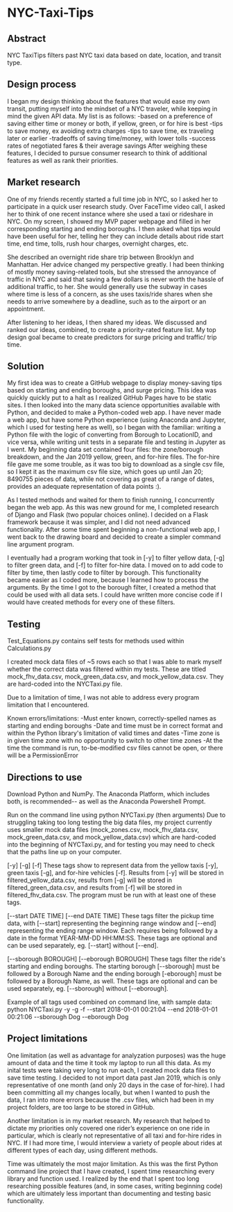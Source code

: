 # NYC-Taxi-Tips

Abstract
-
NYC TaxiTips filters past NYC taxi data based on date, location, and transit type.


Design process
-
I began my design thinking about the features that would ease my own transit, putting myself into the mindset of a NYC traveler, while keeping in mind the given API data. My list is as follows:
-based on a preference of saving either time or money or both, if yellow, green, or for hire is best
-tips to save money, ex avoiding extra charges
-tips to save time, ex traveling later or earlier
-tradeoffs of saving time/money, with lower tolls
-success rates of negotiated fares & their average savings
After weighing these features, I decided to pursue consumer research to think of additional features as well as rank their priorities. 

Market research
-
One of my friends recently started a full time job in NYC, so I asked her to participate in a quick user research study. Over FaceTime video call, I asked her to think of one recent instance where she used a taxi or rideshare in NYC. On my screen, I showed my MVP paper webpage and filled in her corresponding starting and ending boroughs. I then asked what tips would have been useful for her, telling her they can include details about ride start time, end time, tolls, rush hour charges, overnight charges, etc.

She described an overnight ride share trip between Brooklyn and Manhattan. Her advice changed my perspective greatly. I had been thinking of mostly money saving-related tools, but she stressed the annoyance of traffic in NYC and said that saving a few dollars is never worth the hassle of additional traffic, to her. She would generally use the subway in cases where time is less of a concern, as she uses taxis/ride shares when she needs to arrive somewhere by a deadline, such as to the airport or an appointment.

After listening to her ideas, I then shared my ideas. We discussed and ranked our ideas, combined, to create a priority-rated feature list. My top design goal became to create predictors for surge pricing and traffic/ trip time.


Solution
-
My first idea was to create a GitHub webpage to display money-saving tips based on starting and ending boroughs, and surge pricing. This idea was quickly quickly put to a halt as I realized GitHub Pages have to be static sites. I then looked into the many data science opportunities available with Python, and decided to make a Python-coded web app. I have never made a web app, but have some Python experience (using Anaconda and Jupyter, which I used for testing here as well), so I began with the familiar: writing a Python file with the logic of converting from Borough to LocationID, and vice versa, while writing unit tests in a separate file and testing in Jupyter as I went. My beginning data set contained four files: the zone/borough breakdown, and the Jan 2019 yellow, green, and for-hire files. The for-hire file gave me some trouble, as it was too big to download as a single csv file, so I kept it as the maximum csv file size, which goes up until Jan 20; 8490755 pieces of data, while not covering as great of a range of dates, provides an adequate representation of data points :). 

As I tested methods and waited for them to finish running, I concurrently began the web app. As this was new ground for me, I completed research of Django and Flask (two popular choices online). I decided on a Flask framework because it was simpler, and I did not need advanced functionality.  After some time spent beginning a non-functional web app, I went back to the drawing board and decided to create a simpler command line argument program.

I eventually had a program working that took in [-y] to filter yellow data, [-g] to filter green data, and [-f] to filter for-hire data. I moved on to add code to filter by time, then lastly code to filter by borough. This functionality became easier as I coded more, because I learned how to process the arguments. By the time I got to the borough filter, I created a method that could be used with all data sets. I could have written more concise code if I would have created methods for every one of these filters.

Testing
-
Test_Equations.py contains self tests for methods used within Calculations.py

I created mock data files of ~5 rows each so that I was able to mark myself whether the correct data was filtered within my tests. These are titled mock_fhv_data.csv, mock_green_data.csv, and mock_yellow_data.csv. They are hard-coded into the NYCTaxi.py file.

Due to a limitation of time, I was not able to address every program limitation that I encountered.

Known errors/limitations:
-Must enter known, correctly-spelled names as starting and ending boroughs
-Date and time must be in correct format and within the Python library's limitation of valid times and dates
-Time zone is in given time zone with no opportunity to switch to other time zones
-At the time the command is run, to-be-modified csv files cannot be open, or there will be a PermissionError

Directions to use
-
Download Python and NumPy. The Anaconda Platform, which includes both, is recommended-- as well as the Anaconda Powershell Prompt.

Run on the command line using python NYCTaxi.py (then arguments)
Due to struggling taking too long testing the big data files, my project currently uses smaller mock data files (mock_zones.csv, mock_fhv_data.csv, mock_green_data.csv, and mock_yellow_data.csv) which are hard-coded into the beginning of NYCTaxi.py, and for testing you may need to check that the paths line up on your computer.

[-y] [-g] [-f]
These tags show to represent data from the yellow taxis [-y], green taxis [-g], and for-hire vehicles [-f]. Results from [-y] will be stored in filtered_yellow_data.csv, results from [-g] will be stored in filtered_green_data.csv, and results from [-f] will be stored in filtered_fhv_data.csv. The program must be run with at least one of these tags.

[--start DATE TIME]
[--end DATE TIME]
These tags filter the pickup time data, with [--start] representing the beginning range window and [--end] representing the ending range window. Each requires being followed by a date in the format YEAR-MM-DD HH:MM:SS. These tags are optional and can be used separately, eg. [--start] without [--end].

[--sborough BOROUGH]
[--eborough BOROUGH]
These tags filter the ride's starting and ending boroughs. The starting borough [--sborough] must be followed by a Borough Name and the ending borough [-eborough] must be followed by a Borough Name, as well. These tags are optional and can be used separately, eg. [--sborough] without [--eborough].

Example of all tags used combined on command line, with sample data:
python NYCTaxi.py -y -g -f --start 2018-01-01 00:21:04 --end 2018-01-01 00:21:06 --sborough Dog --eborough Dog


Project limitations
-
One limitation (as well as advantage for analyzation purposes) was the huge amount of data and the time it took my laptop to run all this data. As my inital tests were taking very long to run each, I created mock data files to save time testing. I decided to not import data past Jan 2019, which is only representative of one month (and only 20 days in the case of for-hire). I had been committing all my changes locally, but when I wanted to push the data, I ran into more errors because the .csv files, which had been in my project folders, are too large to be stored in GitHub.

Another limitation is in my market research. My research that helped to dictate my priorities only covered one rider’s experience on one ride in particular, which is clearly not representative of all taxi and for-hire rides in NYC. If I had more time, I would interview a variety of people about rides at different types of each day, using different methods. 

Time was ultimately the most major limitation. As this was the first Python command line project that I have created, I spent time researching every library and function used. I realized by the end that I spent too long researching possible features (and, in some cases, writing beginning code) which are ultimately less important than documenting and testing basic functionality.

